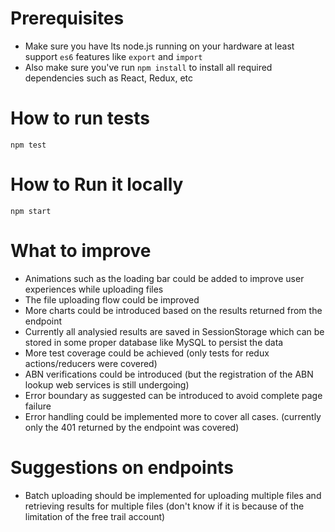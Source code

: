 
# Prerequisites
* Make sure you have lts node.js running on your hardware at least support `es6` features like `export` and `import`
* Also make sure you've run `npm install` to install all required dependencies such as React, Redux, etc
  
# How to run tests
`npm test`

# How to Run it locally
`npm start`

# What to improve

* Animations such as the loading bar could be added to improve user experiences while uploading files
* The file uploading flow could be improved
* More charts could be introduced based on the results returned from the endpoint
* Currently all analysied results are saved in SessionStorage which can be stored in some proper database like MySQL to persist the data
* More test coverage could be achieved (only tests for redux actions/reducers were covered)
* ABN verifications could be introduced (but the registration of the ABN lookup web services is still undergoing)
* Error boundary as suggested can be introduced to avoid complete page failure
* Error handling could be implemented more to cover all cases. (currently only the 401 returned by the endpoint was covered)

# Suggestions on endpoints
* Batch uploading should be implemented for uploading multiple files and retrieving results for multiple files (don't know if it is because of the limitation of the free trail account)
